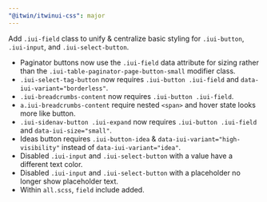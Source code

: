 ```yaml
---
"@itwin/itwinui-css": major
---
```


Add `.iui-field` class to unify & centralize basic styling for `.iui-button`, `.iui-input`, and `.iui-select-button`.

- Paginator buttons now use the `.iui-field` data attribute for sizing rather than the `.iui-table-paginator-page-button-small` modifier class.
- `.iui-select-tag-button` now requires `.iui-button .iui-field` and `data-iui-variant="borderless"`.
- `.iui-breadcrumbs-content` now requires `.iui-button .iui-field`.
- `a.iui-breadcrumbs-content` require nested `<span>` and hover state looks more like button.
- `.iui-sidenav-button .iui-expand` now requires `.iui-button .iui-field` and `data-iui-size="small"`.
- Ideas button requires `.iui-button-idea` & `data-iui-variant="high-visibility"` instead of `data-iui-variant="idea"`.
- Disabled `.iui-input` and `.iui-select-button` with a value have a different text color.
- Disabled `.iui-input` and `.iui-select-button` with a placeholder no longer show placeholder text.
- Within `all.scss`, `field` include added.
